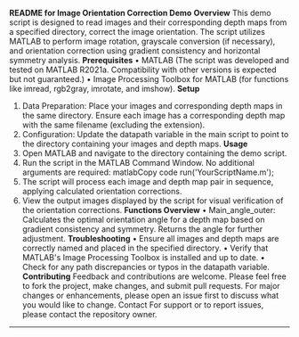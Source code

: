 **README for Image Orientation Correction Demo**
**Overview**
This demo script is designed to read images and their corresponding depth maps from a specified directory, correct the image orientation. The script utilizes MATLAB to perform image rotation, grayscale conversion (if necessary), and orientation correction using gradient consistency and horizontal symmetry analysis.
**Prerequisites**
•	MATLAB (The script was developed and tested on MATLAB R2021a. Compatibility with other versions is expected but not guaranteed.)
•	Image Processing Toolbox for MATLAB (for functions like imread, rgb2gray, imrotate, and imshow).
**Setup**
1.	Data Preparation: Place your  images and corresponding  depth maps in the same directory. Ensure each image has a corresponding depth map with the same filename (excluding the extension).
2.	Configuration: Update the datapath variable in the main script to point to the directory containing your images and depth maps.
**Usage**
1.	Open MATLAB and navigate to the directory containing the demo script.
2.	Run the script in the MATLAB Command Window. No additional arguments are required:
matlabCopy code
run('YourScriptName.m'); 
3.	The script will process each image and depth map pair in sequence, applying calculated orientation corrections.
4.	View the output images displayed by the script for visual verification of the orientation corrections.
**Functions Overview**
•	Main_angle_outer: Calculates the optimal orientation angle for a depth map based on gradient consistency and symmetry. Returns the angle for further adjustment.
**Troubleshooting**
•	Ensure all images and depth maps are correctly named and placed in the specified directory.
•	Verify that MATLAB's Image Processing Toolbox is installed and up to date.
•	Check for any path discrepancies or typos in the datapath variable.
**Contributing**
Feedback and contributions are welcome. Please feel free to fork the project, make changes, and submit pull requests. For major changes or enhancements, please open an issue first to discuss what you would like to change.
Contact
For support or to report issues, please contact the repository owner.
________________________________________
